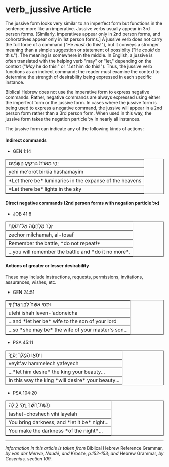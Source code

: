 # verb_jussive Article
The jussive form looks very similar to an imperfect form but functions in the sentence more like an imperative.  Jussive verbs usually appear in 3rd person forms.  [Similarly, imperatives appear only in 2nd person forms, and cohortatives appear only in 1st person forms.]  A jussive verb does not carry the full force of a command ("He *must* do this!"), but it conveys a stronger meaning than a simple suggestion or statement of possibilty ("He *could* do this.").  The meaning is somewhere in the middle.  In English, a jussive is often translated with the helping verb "may" or "let," depending on the context ("*May* he do this!" or "*Let* him do this!").  Thus, the jussive verb functions as an indirect command; the reader must examine the context to determine the strength of desirability being expressed in each specific instance.

Biblical Hebrew does not use the imperative form to express negative commands.  Rather, negative commands are always expressed using either the imperfect form or the jussive form.  In cases where the jussive form is being used to express a negative command, the jussive will appear in a 2nd person form rather than a 3rd person form.  When used in this way, the jussive form takes the negation particle אַל in nearly all instances.


The jussive form can indicate any of the following kinds of actions:

#### Indirect commands

* GEN 1:14
<table border="1" class="docutils">
<colgroup>
<col width="100%" />
</colgroup>
<tbody valign="top">
<tr class="row-odd"><td>יְהִ֤י מְאֹרֹת֙ בִּרְקִ֣יעַ הַשָּׁמַ֔יִם</td>
</tr>
<tr class="row-even"><td>yehi me'orot birkia hashamayim</td>
</tr>
<tr class="row-odd"><td>*Let there be* luminaries in the expanse of the heavens</td>
</tr>
<tr class="row-even"><td>*Let there be* lights in the sky</td>
</tr>
</tbody>
</table>

#### Direct negative commands (2nd person forms with negation particle אַל)

* JOB 41:8
<table border="1" class="docutils">
<colgroup>
<col width="100%" />
</colgroup>
<tbody valign="top">
<tr class="row-odd"><td>זְכֹ֥ר מִ֝לְחָמָ֗ה אַל־תּוֹסַֽף</td>
</tr>
<tr class="row-even"><td>zechor milchamah, al-tosaf</td>
</tr>
<tr class="row-odd"><td>Remember the battle, *do not repeat!*</td>
</tr>
<tr class="row-even"><td>...you will remember the battle and *do it no more*.</td>
</tr>
</tbody>
</table>

#### Actions of greater or lesser desirability
These may include instructions, requests, permissions, invitations, assurances, wishes, etc.

* GEN 24:51
<table border="1" class="docutils">
<colgroup>
<col width="100%" />
</colgroup>
<tbody valign="top">
<tr class="row-odd"><td>וּתְהִ֤י אִשָּׁה֙ לְבֶן־אֲדֹנֶ֔יךָ</td>
</tr>
<tr class="row-even"><td>utehi ishah leven-'adoneicha</td>
</tr>
<tr class="row-odd"><td>...and *let her be* wife to the son of your lord</td>
</tr>
<tr class="row-even"><td>...so *she may be* the wife of your master's son...</td>
</tr>
</tbody>
</table>

* PSA 45:11
<table border="1" class="docutils">
<colgroup>
<col width="100%" />
</colgroup>
<tbody valign="top">
<tr class="row-odd"><td>וְיִתְאָ֣ו הַמֶּ֣לֶךְ יָפְיֵ֑ךְ</td>
</tr>
<tr class="row-even"><td>veyit'av hammelech yafeyech</td>
</tr>
<tr class="row-odd"><td>...*let him desire* the king your beauty...</td>
</tr>
<tr class="row-even"><td>In this way the king *will desire* your beauty...</td>
</tr>
</tbody>
</table>

* PSA 104:20
<table border="1" class="docutils">
<colgroup>
<col width="100%" />
</colgroup>
<tbody valign="top">
<tr class="row-odd"><td>תָּֽשֶׁת־חֹ֭שֶׁךְ וִ֣יהִי לָ֑יְלָה</td>
</tr>
<tr class="row-even"><td>tashet-choshech vihi layelah</td>
</tr>
<tr class="row-odd"><td>You bring darkness, and *let it be* night...</td>
</tr>
<tr class="row-even"><td>You make the darkness *of the night*...</td>
</tr>
</tbody>
</table>



-----

*Information in this article is taken from* Biblical Hebrew Reference Grammar, *by van der Merwe, Naudé, and Kroeze, p.152-153; and* Hebrew Grammar, *by Gesenius, section 109.*